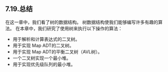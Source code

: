 ## 7.19.总结

在这一章中，我们看了树的数据结构。 树数据结构使我们能够编写许多有趣的算法。 在本章中，我们研究了使用树来执行以下操作的算法：

* 用于解析和计算表达式的二叉树。
* 用于实现 Map ADT的二叉树。
* 用于实现 Map ADT的平衡二叉树（AVL树）。
* 一个二叉树实现一个最小堆。
* 用于实现优先级队列的最小堆。
